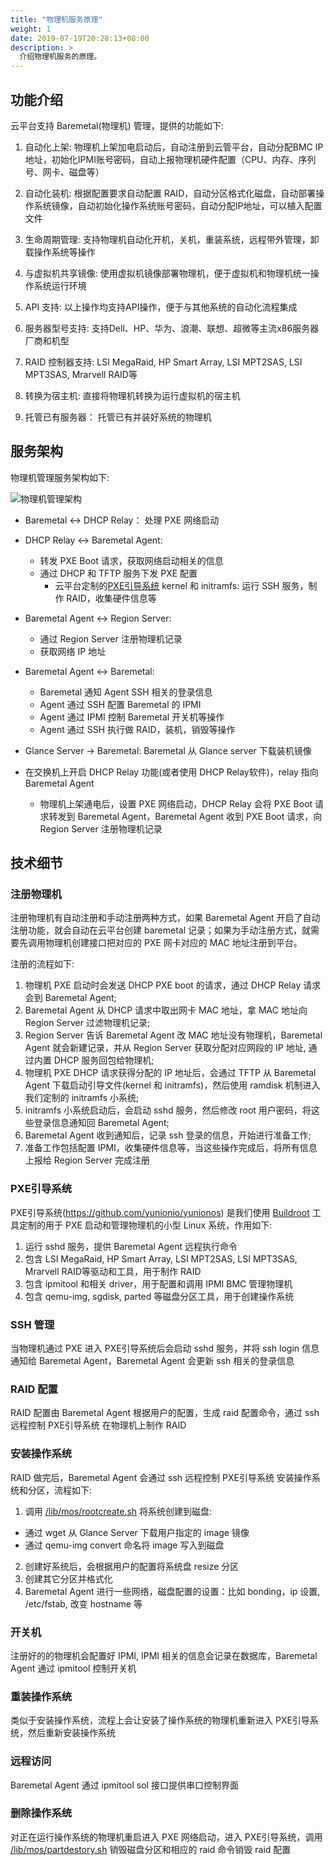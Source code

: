 ```yaml
---
title: "物理机服务原理"
weight: 1
date: 2019-07-19T20:28:13+08:00
description: >
  介绍物理机服务的原理。
---
```


## 功能介绍

云平台支持 Baremetal(物理机) 管理，提供的功能如下:

1. 自动化上架: 物理机上架加电启动后，自动注册到云管平台，自动分配BMC IP地址，初始化IPMI账号密码，自动上报物理机硬件配置（CPU、内存、序列号、网卡、磁盘等）

2. 自动化装机: 根据配置要求自动配置 RAID，自动分区格式化磁盘，自动部署操作系统镜像，自动初始化操作系统账号密码，自动分配IP地址，可以植入配置文件

3. 生命周期管理: 支持物理机自动化开机，关机，重装系统，远程带外管理，卸载操作系统等操作

4. 与虚拟机共享镜像: 使用虚拟机镜像部署物理机，便于虚拟机和物理机统一操作系统运行环境

5. API 支持: 以上操作均支持API操作，便于与其他系统的自动化流程集成

6. 服务器型号支持: 支持Dell、HP、华为、浪潮、联想、超微等主流x86服务器厂商和机型

7. RAID 控制器支持: LSI MegaRaid, HP Smart Array, LSI MPT2SAS, LSI MPT3SAS, Mrarvell RAID等

8. 转换为宿主机: 直接将物理机转换为运行虚拟机的宿主机

9. 托管已有服务器： 托管已有并装好系统的物理机

## 服务架构

物理机管理服务架构如下:

![物理机管理架构](../images/baremetal-arch.png)

- Baremetal <-> DHCP Relay： 处理 PXE 网络启动
- DHCP Relay <-> Baremetal Agent:
    - 转发 PXE Boot 请求，获取网络启动相关的信息
    - 通过 DHCP 和 TFTP 服务下发 PXE 配置
        - 云平台定制的[PXE引导系统](https://github.com/yunionio/yunionos) kernel 和 initramfs: 运行 SSH 服务，制作 RAID，收集硬件信息等
- Baremetal Agent <-> Region Server: 
    - 通过 Region Server 注册物理机记录
    - 获取网络 IP 地址
- Baremetal Agent <-> Baremetal:
    - Baremetal 通知 Agent SSH 相关的登录信息
    - Agent 通过 SSH 配置 Baremetal 的 IPMI
    - Agent 通过 IPMI 控制 Baremetal 开关机等操作
    - Agent 通过 SSH 执行做 RAID，装机，销毁等操作
- Glance Server -> Baremetal: Baremetal 从 Glance server 下载装机镜像

- 在交换机上开启 DHCP Relay 功能(或者使用 DHCP Relay软件)，relay 指向 Baremetal Agent
    - 物理机上架通电后，设置 PXE 网络启动，DHCP Relay 会将 PXE Boot 请求转发到 Baremetal Agent，Baremetal Agent 收到 PXE Boot 请求，向 Region Server 注册物理机记录

## 技术细节

### 注册物理机

注册物理机有自动注册和手动注册两种方式，如果 Baremetal Agent 开启了自动注册功能，就会自动在云平台创建 baremetal 记录；如果为手动注册方式，就需要先调用物理机创建接口把对应的 PXE 网卡对应的 MAC 地址注册到平台。

注册的流程如下:

1. 物理机 PXE 启动时会发送 DHCP PXE boot 的请求，通过 DHCP Relay 请求会到 Baremetal Agent;
2. Baremetal Agent 从 DHCP 请求中取出网卡 MAC 地址，拿 MAC 地址向 Region Server 过滤物理机记录;
3. Region Server 告诉 Baremetal Agent 改 MAC 地址没有物理机，Baremetal Agent 就会新建记录，并从 Region Server 获取分配对应网段的 IP 地址, 通过内置 DHCP 服务回包给物理机;
4. 物理机 PXE DHCP 请求获得分配的 IP 地址后，会通过 TFTP 从 Baremetal Agent 下载启动引导文件(kernel 和 initramfs)，然后使用 ramdisk 机制进入我们定制的 initramfs 小系统;
5. initramfs 小系统启动后，会启动 sshd 服务，然后修改 root 用户密码，将这些登录信息通知回 Baremetal Agent;
6. Baremetal Agent 收到通知后，记录 ssh 登录的信息，开始进行准备工作;
7. 准备工作包括配置 IPMI，收集硬件信息等，当这些操作完成后，将所有信息上报给 Region Server 完成注册

### PXE引导系统

PXE引导系统(https://github.com/yunionio/yunionos) 是我们使用 [Buildroot](https://buildroot.org/) 工具定制的用于 PXE 启动和管理物理机的小型 Linux 系统，作用如下:

1. 运行 sshd 服务，提供 Baremetal Agent 远程执行命令
2. 包含 LSI MegaRaid, HP Smart Array, LSI MPT2SAS, LSI MPT3SAS, Mrarvell RAID等驱动和工具，用于制作 RAID
3. 包含 ipmitool 和相关 driver，用于配置和调用 IPMI BMC 管理物理机
4. 包含 qemu-img, sgdisk, parted 等磁盘分区工具，用于创建操作系统

### SSH 管理

当物理机通过 PXE 进入 PXE引导系统后会启动 sshd 服务，并将 ssh login 信息通知给 Baremetal Agent，Baremetal Agent 会更新 ssh 相关的登录信息

### RAID 配置

RAID 配置由 Baremetal Agent 根据用户的配置，生成 raid 配置命令，通过 ssh 远程控制 PXE引导系统 在物理机上制作 RAID

### 安装操作系统

RAID 做完后，Baremetal Agent 会通过 ssh 远程控制 PXE引导系统 安装操作系统和分区，流程如下:

1. 调用 [/lib/mos/rootcreate.sh](https://github.com/yunionio/yunionos/blob/master/src/lib/mos/rootcreate.sh) 将系统创建到磁盘:
  - 通过 wget 从 Glance Server 下载用户指定的 image 镜像
  - 通过 qemu-img convert 命名将 image 写入到磁盘

2. 创建好系统后，会根据用户的配置将系统盘 resize 分区
3. 创建其它分区并格式化
4. Baremetal Agent 进行一些网络，磁盘配置的设置：比如 bonding，ip 设置, /etc/fstab, 改变 hostname 等

### 开关机

注册好的的物理机会配置好 IPMI, IPMI 相关的信息会记录在数据库，Baremetal Agent 通过 ipmitool 控制开关机

### 重装操作系统

类似于安装操作系统，流程上会让安装了操作系统的物理机重新进入 PXE引导系统，然后重新安装操作系统

### 远程访问

Baremetal Agent 通过 ipmitool sol 接口提供串口控制界面

### 删除操作系统

对正在运行操作系统的物理机重启进入 PXE 网络启动，进入 PXE引导系统，调用 [/lib/mos/partdestory.sh](https://github.com/yunionio/yunionos/blob/master/src/lib/mos/partdestroy.sh) 销毁磁盘分区和相应的 raid 命令销毁 raid 配置
